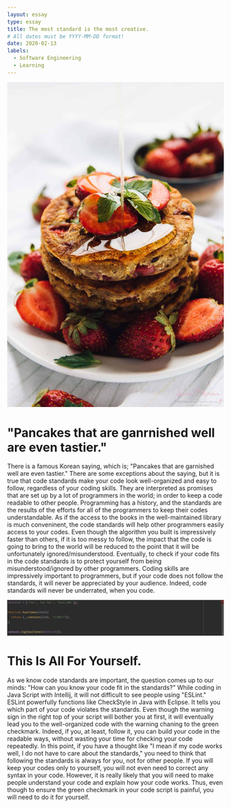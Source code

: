 ```yaml
---
layout: essay
type: essay
title: The most standard is the most creative.
# All dates must be YYYY-MM-DD format!
date: 2020-02-13
labels:
  - Software Engineering
  - Learning
---
```


<img class="ui small left circular floated image" src="../images/Vegan-Strawberry-Buttermilk-Pancakes-3.jpg">


# "Pancakes that are ganrnished well are even tastier."
There is a famous Korean saying, which is; "Pancakes that are garnished well are even tastier." There are some exceptions about the saying, but it is true that code standards make your code look well-organized and easy to follow, regardless of your coding skills. They are interpreted as promises that are set up by a lot of programmers in the world; in order to keep a code readable to other people. Programming has a history, and the standards are the results of the efforts for all of the programmers to keep their codes understandable. As if the access to the books in the well-maintained library is much conveninent, the code standards will help other programmers easily access to your codes. Even though the algorithm you built is impressively faster than others, if it is too messy to follow, the impact that the code is going to bring to the world will be reduced to the point that it will be unfortunately ignored/misunderstood. Eventually, to check if your code fits in the code standards is to protect yourself from being misunderstood/ignored by other programmers. Coding skills are impressively important to programmers, but if your code does not follow the standards, it will never be appreciated by your audience. Indeed, code standards will never be underrated, when you code. 

<img class="ui large left circular floated image" src="../images/warningSign.jpg">

#   This Is All For Yourself.
As we know code standards are important, the question comes up to our minds: "How can you know your code fit in the standards?" While coding in Java Script with Intellij, it will not difficult to see people using "ESLint." ESLint powerfully functions like CheckStyle in Java with Eclipse. It tells you which part of your code violates the standards. Even though the warning sign in the right top of your script will bother you at first, it will eventually lead you to the well-organized code with the warning chaning to the green checkmark. Indeed, if you, at least, follow it, you can build your code in the readable ways, without wasting your time for checking your code repeatedly. In this point, if you have a thought like "I mean if my code works well, I do not have to care about the standards," you need to think that following the standards is always for you, not for other people. If you will keep your codes only to yourself, you will not even need to correct any syntax in your code. However, it is really likely that you will need to make people understand your code and explain how your code works. Thus, even though to ensure the green checkmark in your code script is painful, you will need to do it for yourself.
    
